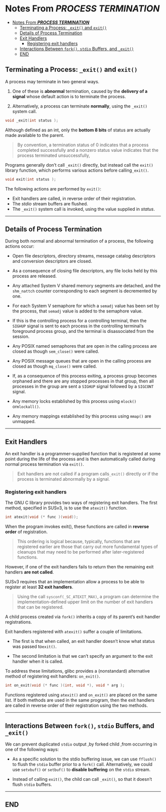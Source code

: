 # Notes From ***PROCESS TERMINATION***

- [Notes From ***PROCESS TERMINATION***](#notes-from-process-termination)
  - [Terminating a Process: `_exit()` and `exit()`](#terminating-a-process-_exit-and-exit)
  - [Details of Process Termination](#details-of-process-termination)
  - [Exit Handlers](#exit-handlers)
    - [Registering exit handlers](#registering-exit-handlers)
  - [Interactions Between `fork()`, `stdio` Buffers, and `_exit()`](#interactions-between-fork-stdio-buffers-and-_exit)
  - [END](#end)

## Terminating a Process: `_exit()` and `exit()`

A process may terminate in two general ways.

1. One of these is **abnormal** termination, caused by the **delivery of a signal** whose default action is to terminate the process.

2. Alternatively, a process can terminate **normally**, using the `_exit()` system call.

```c
void _exit(int status );
```

Although defined as an int, only the **bottom 8 bits** of status are actually made available to the parent.
> By convention, a termination status of 0 indicates that a process completed successfully and a nonzero status value indicates that the process terminated unsuccessfully,

Programs generally don’t call `_exit()` directly, but instead call the `exit()` library function, which performs various actions before calling`_exit()`.

```c
void exit(int status );
```

The following actions are performed by `exit()`:

- Exit handlers are called, in reverse order of their registration.
- The *stdio* stream buffers are flushed.
- The `_exit()` system call is invoked, using the value supplied in *status*.

---

## Details of Process Termination

During both normal and abnormal termination of a process, the following actions
occur:

- Open file descriptors, directory streams, message catalog descriptors and conversion descriptors are closed.

- As a consequence of closing file descriptors, any file locks held by this process are released.

- Any attached System V shared memory segments are detached, and the `shm_nattch` counter corresponding to each segment is decremented by one.

- For each System V semaphore for which a `semadj` value has been set by the process, that `semadj` value is added to the semaphore value.

- If this is the controlling process for a controlling terminal, then the `SIGHUP` signal is sent to each process in the controlling terminal’s foreground process
group, and the terminal is disassociated from the session.

- Any POSIX named semaphores that are open in the calling process are closed as though `sem_close()` were called.

- Any POSIX message queues that are open in the calling process are closed as though `mq_close()` were called.

- If, as a consequence of this process exiting, a process group becomes orphaned and there are any stopped processes in that group, then all processes in the
group are sent a `SIGHUP` signal followed by a `SIGCONT` signal.

- Any memory locks established by this process using `mlock()` or`mlockall()`.

- Any memory mappings established by this process using `mmap()` are unmapped.

---

## Exit Handlers

An exit handler is a programmer-supplied function that is registered at some point during the life of the process and is then automatically called during normal process termination via `exit()`.
> Exit handlers are not called if a program calls`_exit()` directly or if the process is terminated abnormally by a signal.

### Registering exit handlers

The GNU C library provides two ways of registering exit handlers. The first method, specified in SUSv3, is to use the `atexit()` function.

```c
int atexit(void (* func )(void));
```

When the program invokes exit(), these functions are called in **reverse order** of registration.

> This ordering is logical because, typically, functions that are registered earlier are those that carry out more fundamental types of cleanups that may need to be performed after later-registered functions.

However, if one of the exit handlers fails to return then the remaining exit handlers **are not called**.

SUSv3 requires that an implementation allow a process to be able to register at least **32 exit handlers**.
> Using the call `sysconf(_SC_ATEXIT_MAX)`, a program can determine the implementation-defined upper limit on the number of exit handlers that can be registered.

A child process created via `fork()` inherits a copy of its parent’s exit handler registrations.

Exit handlers registered with `atexit()` suffer a couple of limitations.

- The first is that when called, an exit handler doesn’t know what status was passed to`exit()`.

- The second limitation is that we can’t specify an argument to the exit handler when it is called.

To address these limitations, glibc provides a (nonstandard) alternative method of registering exit handlers: `on_exit()`.

```c
int on_exit(void (* func )(int, void *), void * arg );
```

Functions registered using `atexit()` and `on_exit()` are placed on the same list. If both methods are used in the same program, then the exit handlers are called in reverse
order of their registration using the two methods.

---

## Interactions Between `fork()`, `stdio` Buffers, and `_exit()`

We can prevent duplicated `stdio` output ,by forked child ,from occurring in one of the following ways:

- As a specific solution to the stdio buffering issue, we can use `fflush()` to flush the `stdio` buffer prior to a `fork()` call. Alternatively, we could use `setvbuf()` or `setbuf()` to **disable buffering** on the `stdio` stream.

- Instead of calling `exit()`, the child can call `_exit()`, so that it doesn’t flush `stdio` buffers.

---

## END
